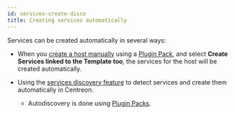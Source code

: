 ```yaml
---
id: services-create-disco
title: Creating services automatically
---
```


Services can be created automatically in several ways:

- When you [create a host manually](hosts) using a [Plugin Pack](../pluginpacks), and select **Create Services linked to the Template too**, the services for the host will be created automatically.

- Using the [services discovery feature](../discovery/services-discovery) to detect services and create them automatically in Centreon.

    - Autodiscovery is done using [Plugin Packs](../pluginpacks).

    <!--- The autodiscovery feature requires a valid [license]().-->